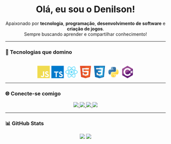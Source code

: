 <h1 align="center">Olá, eu sou o Denilson!</h1>
<p align="center">
  Apaixonado por <strong>tecnologia</strong>, <strong>programação</strong>, <strong>desenvolvimento de software</strong> e <strong>criação de jogos</strong>.<br>
  Sempre buscando aprender e compartilhar conhecimento!
</p>

---

### 🚀 Tecnologias que domino

<div align="center" style="display: inline_block"><br>
  <img align="center" alt="Denilson-Js" height="40" width="40" src="https://raw.githubusercontent.com/devicons/devicon/master/icons/javascript/javascript-plain.svg">
  <img align="center" alt="Denilson-Ts" height="40" width="40" src="https://raw.githubusercontent.com/devicons/devicon/master/icons/typescript/typescript-plain.svg">
  <img align="center" alt="Denilson-React" height="40" width="40" src="https://raw.githubusercontent.com/devicons/devicon/master/icons/react/react-original.svg">
  <img align="center" alt="Denilson-HTML" height="40" width="40" src="https://raw.githubusercontent.com/devicons/devicon/master/icons/html5/html5-original.svg">
  <img align="center" alt="Denilson-CSS" height="40" width="40" src="https://raw.githubusercontent.com/devicons/devicon/master/icons/css3/css3-original.svg">
  <img align="center" alt="Denilson-Python" height="40" width="40" src="https://raw.githubusercontent.com/devicons/devicon/master/icons/python/python-original.svg">
  <img align="center" alt="Denilson-Csharp" height="40" width="40" src="https://raw.githubusercontent.com/devicons/devicon/master/icons/csharp/csharp-original.svg">
</div>

---

### 🌐 Conecte-se comigo

<div align="center"> 
  <a href="https://www.youtube.com/@DenilsonValentim-hh7zi" target="_blank">
    <img src="https://img.shields.io/badge/YouTube-FF0000?style=for-the-badge&logo=youtube&logoColor=white">
  </a>
  <a href="https://www.instagram.com/_denilson_valentim" target="_blank">
    <img src="https://img.shields.io/badge/-Instagram-%23E4405F?style=for-the-badge&logo=instagram&logoColor=white">
  </a>
  <a href="mailto:denilsonvalentim218@gmail.com" target="_blank">
    <img src="https://img.shields.io/badge/-Gmail-%23333?style=for-the-badge&logo=gmail&logoColor=white">
  </a>
  <a href="https://www.linkedin.com/in/denilson-valentim-72b46127b" target="_blank">
    <img src="https://img.shields.io/badge/-LinkedIn-%230077B5?style=for-the-badge&logo=linkedin&logoColor=white">
  </a>
</div>

---

### 📊 GitHub Stats

<div align="center">
  <img height="160em" src="https://github-readme-stats.vercel.app/api?username=Denilson1000&show_icons=true&theme=tokyonight"/>
  <img height="160em" src="https://github-readme-stats.vercel.app/api/top-langs/?username=Denilson1000&layout=compact&langs_count=7&theme=tokyonight"/>
</div>
